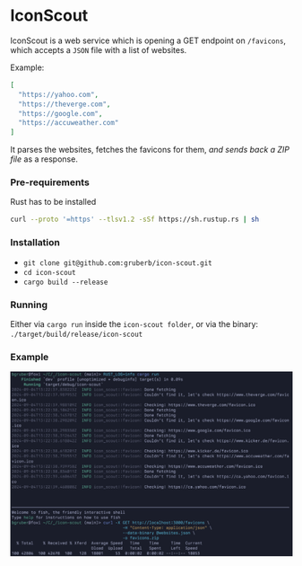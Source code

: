 # IconScout

IconScout is a web service which is opening a GET endpoint on `/favicons`, which accepts a `JSON` file with a list of websites.

Example:
```json
[
  "https://yahoo.com",
  "https://theverge.com",
  "https://google.com",
  "https://accuweather.com"
]
```

It parses the websites, fetches the favicons for them, *and sends back a ZIP file* as a response.

### Pre-requirements

Rust has to be installed
```bash
curl --proto '=https' --tlsv1.2 -sSf https://sh.rustup.rs | sh
```

### Installation

- `git clone git@github.com:gruberb/icon-scout.git`
- `cd icon-scout`
- `cargo build --release`

### Running

Either via `cargo run` inside the `icon-scout folder`, or via the binary: `./target/build/release/icon-scout`

### Example

![alt text](https://github.com/gruberb/icon-scout/blob/main/example.png?raw=true)
